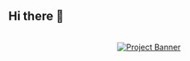 ## Hi there 👋

<div align="center">
  <br />
    <a href="https://youtu.be/Ahwoks_dawU?feature=shared" target="_blank">
      <img src="screencapture-pagina-de-destino-saas-vercel-app-2024-08-29-14_36_57.png" alt="Project Banner">
    </a>
  <br />
</div>
